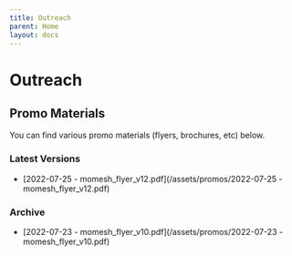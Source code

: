 ```yaml
---
title: Outreach
parent: Home
layout: docs
---
```


# Outreach

## Promo Materials

You can find various promo materials (flyers, brochures, etc) below.

### Latest Versions

- [2022-07-25 - momesh_flyer_v12.pdf](/assets/promos/2022-07-25 - momesh_flyer_v12.pdf)

### Archive

- [2022-07-23 - momesh_flyer_v10.pdf](/assets/promos/2022-07-23 - momesh_flyer_v10.pdf)
